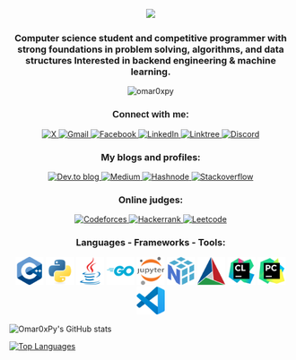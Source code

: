 <p align="center">
	<img src="https://readme-typing-svg.herokuapp.com?font=Jetbrains+mono&size=32&pause=1000&width=435&lines=+Hi%2C+I'm+Omar+Mohammed+!" /> 
</p>

<h3 align="Center"><p>Computer science student and competitive programmer with strong foundations in problem solving, algorithms, and data structures
Interested in backend engineering & machine learning.</p></h3>


<p align="center">

<p align="center">
	<img src="https://komarev.com/ghpvc/?username=omar0xpy&label=Profile%20views&color=0e75b6&style=for-the-badge" alt="omar0xpy" /> 
</p>

<h3 align="center"><span style="font-family:Helvetica, sans-serif;">Connect with me:</span></h3>
<p align="center">
	<a href="https://x.com/Omar_Otaku369" target="_blank"> 
		<img src="https://img.shields.io/badge/X-%23000000.svg?style=for-the-badge&logo=X&logoColor=white" alt="X">
	</a>
	<a href="mailto:omar80747326@gmail.com" target="_blank"> 
		<img src="https://img.shields.io/badge/Gmail-D14836?style=for-the-badge&logo=gmail&logoColor=white" alt="Gmail">
	 </a>
	 <a href="https://web.facebook.com/OmarOtaku369/?_rdc=1&_rdr" target="_blank"> 
		 <img src="https://img.shields.io/badge/Facebook-%231877F2.svg?style=for-the-badge&logo=Facebook&logoColor=white" alt="Facebook"> 
	</a>
	<a href="https://www.linkedin.com/in/Omar0xM7py/" target="_blank"> 
		<img src="https://img.shields.io/badge/linkedin-%230077B5.svg?style=for-the-badge&logo=linkedin&logoColor=white" alt="LinkedIn"> 
	</a>
	<a href="https://linktr.ee/Omar0xSenpai" target="_blank">
		 <img src="https://img.shields.io/badge/linktree-1de9b6?style=for-the-badge&logo=linktree&logoColor=white" alt="Linktree"> 
	</a>
	<a href="https://discord.gg/w5PP3KjB" target="_blank"> 
		<img src="https://img.shields.io/badge/Discord-%235865F2.svg?style=for-the-badge&logo=discord&logoColor=white" alt="Discord"> 
	</a>	
</p>


<h3 align="center">My blogs and profiles:</h3>
<p align="center">
	<a href="https://dev.to/omar0xpy" target="_blank"> 
		<img src="https://img.shields.io/badge/dev.to-0A0A0A?style=for-the-badge&logo=dev.to&logoColor=white" alt="Dev.to blog"> 
	</a> 
	<a href="https://medium.com/@Omar0xM7Py" target="_blank"> 
		<img src="https://img.shields.io/badge/Medium-12100E?style=for-the-badge&logo=medium&logoColor=white" alt="Medium"> 
	</a> 
	<a href="https://hashnode.com/@Omar0xPy" target="_blank"> 
		<img src="https://img.shields.io/badge/Hashnode-2962FF?style=for-the-badge&logo=hashnode&logoColor=white" alt="Hashnode"> 
	</a>
	<a href="https://stackoverflow.com/users/22212225/omar-mohammed" target="_blank"> 
		<img src="https://img.shields.io/badge/-Stackoverflow-FE7A16?style=for-the-badge&logo=stack-overflow&logoColor=white" alt="Stackoverflow">
	</a>
</p>


<h3 align="center">Online judges:</h3>
<p align="center">
	<a href="https://codeforces.com/profile/OmarMohammedCSAI" target="_blank"> 
		<img src="https://img.shields.io/badge/Codeforces-445f9d?style=for-the-badge&logo=Codeforces&logoColor=white" alt="Codeforces">
	</a>
	<a href="https://www.hackerrank.com/profile/Omar0xPy" target="_blank"> 
		<img src="https://img.shields.io/badge/-Hackerrank-2EC866?style=for-the-badge&logo=HackerRank&logoColor=white" alt="Hackerrank">
	</a>
	<a href="https://leetcode.com/u/Omar0xPy/" target="_blank"> 
		<img src="https://img.shields.io/badge/LeetCode-000000?style=for-the-badge&logo=LeetCode&logoColor=#d16c06" alt="Leetcode">
	</a>
</p>


<h3 align="center">Languages - Frameworks - Tools:</h3>
<p align="center">
	<img src="https://github.com/devicons/devicon/blob/master/icons/cplusplus/cplusplus-original.svg" width=50 height=50 >
	<img src="https://github.com/devicons/devicon/blob/master/icons/python/python-original.svg" width=50 height=50 >
	<img src="https://github.com/devicons/devicon/blob/master/icons/java/java-original.svg" width=50 height=50 >
	<img src="https://github.com/devicons/devicon/blob/master/icons/go/go-original-wordmark.svg" width=50 height=50 >
	<img src="https://github.com/devicons/devicon/blob/master/icons/jupyter/jupyter-original-wordmark.svg" width=50 height=50 >
	<img src="https://github.com/devicons/devicon/blob/master/icons/numpy/numpy-original.svg" width=50 height=50 >
	<img src="https://github.com/devicons/devicon/blob/master/icons/cmake/cmake-original.svg" width=50 height=50 >
	<img src="https://github.com/devicons/devicon/blob/master/icons/clion/clion-original.svg" width=50 height=50 >
	<img src="https://github.com/devicons/devicon/blob/master/icons/pycharm/pycharm-original.svg" width=50 height=50 >
	<img src="https://github.com/devicons/devicon/blob/master/icons/vscode/vscode-original.svg" width=50 height=50 >
</p>


![Omar0xPy's GitHub stats](https://github-readme-stats.vercel.app/api?username=Omar0xPy&show_icons=true&theme=transparent)

[![Top Languages](https://github-readme-stats.vercel.app/api/top-langs/?username=Omar0xPy)](https://github.com/anuraghazra/github-readme-stats)

